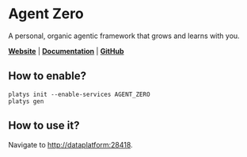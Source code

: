 # Agent Zero

A personal, organic agentic framework that grows and learns with you.

**[Website](https://github.com/frdel/agent-zero)** | **[Documentation](https://github.com/frdel/agent-zero/blob/main/docs/README.md)** | **[GitHub](https://github.com/frdel/agent-zero)**

## How to enable?

```
platys init --enable-services AGENT_ZERO
platys gen
```

## How to use it?

Navigate to <http://dataplatform:28418>.

